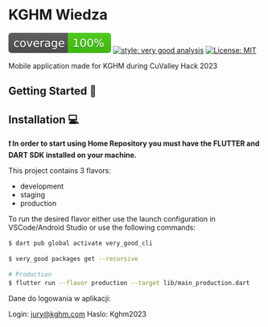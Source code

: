 # KGHM Wiedza

![coverage][coverage_badge]
[![style: very good analysis][very_good_analysis_badge]][very_good_analysis_link]
[![License: MIT][license_badge]][license_link]

Mobile application made for KGHM during CuValley Hack 2023

## Getting Started 🚀

## Installation 💻

**❗ In order to start using Home Repository you must have the FLUTTER and DART SDK installed on your machine.**

This project contains 3 flavors:

- development
- staging
- production

To run the desired flavor either use the launch configuration in VSCode/Android Studio or use the following commands:

```sh
$ dart pub global activate very_good_cli
```

```sh
$ very_good packages get --recursive
```

```sh
# Production
$ flutter run --flavor production --target lib/main_production.dart
```

Dane do logowania w aplikacji:

Login: jury@kghm.com
Haslo: Kghm2023

[coverage_badge]: coverage_badge.svg
[flutter_localizations_link]: https://api.flutter.dev/flutter/flutter_localizations/flutter_localizations-library.html
[internationalization_link]: https://flutter.dev/docs/development/accessibility-and-localization/internationalization
[license_badge]: https://img.shields.io/badge/license-MIT-blue.svg
[license_link]: https://opensource.org/licenses/MIT
[very_good_analysis_badge]: https://img.shields.io/badge/style-very_good_analysis-B22C89.svg
[very_good_analysis_link]: https://pub.dev/packages/very_good_analysis
[very_good_cli_link]: https://github.com/VeryGoodOpenSource/very_good_cli
